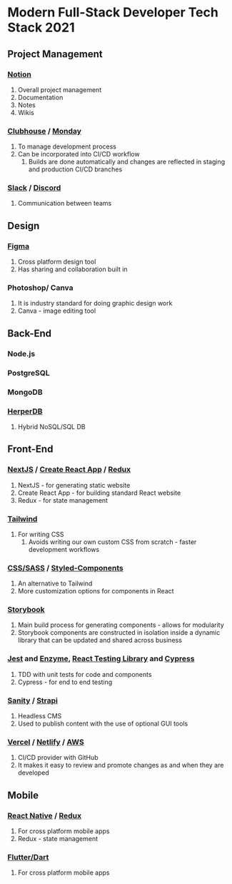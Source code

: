 # Modern Full-Stack Developer Tech Stack 2021 #
## Project Management ##
### [Notion](https://www.notion.so/) ###
1. Overall project management
2. Documentation
3. Notes
4. Wikis

### [Clubhouse](https://clubhouse.io/) / [Monday](https://monday.com/) ###
1. To manage development process
2. Can be incorporated into CI/CD workflow
	1. Builds are done automatically and changes are reflected in staging and production CI/CD branches

### [Slack](https://slack.com/) / [Discord](https://discord.com/) ###
1. Communication between teams

## Design ##
### [Figma](https://www.figma.com/) ###
1. Cross platform design tool
2. Has sharing and collaboration built in

### Photoshop/ Canva ###
1. It is industry standard for doing graphic design work
2. Canva - image editing tool

## Back-End ##
### Node.js ###
### PostgreSQL ###
### MongoDB ###
### [HerperDB](https://harperdb.io/) ###
1. Hybrid NoSQL/SQL DB

## Front-End ##
### [NextJS](https://nextjs.org/) / [Create React App](https://create-react-app.dev/) / [Redux](https://redux.js.org/) ###
1. NextJS - for generating static website
2. Create React App - for building standard React website
3. Redux - for state management

### [Tailwind](https://tailwindcss.com/) ###
1. For writing CSS
	1. Avoids writing our own custom CSS from scratch - faster development workflows

### [CSS/SASS](https://sass-lang.com/) / [Styled-Components](https://styled-components.com/) ###
1. An alternative to Tailwind
2. More customization options for components in React

### [Storybook](https://storybook.js.org/) ###
1. Main build process for generating components - allows for modularity
2. Storybook components are constructed in isolation inside a dynamic library that can be updated and shared across business

### [Jest](https://jestjs.io/) and [Enzyme](https://enzymejs.github.io/enzyme/), [React Testing Library](https://testing-library.com/) and [Cypress](https://www.cypress.io/) ###
1. TDD with unit tests for code and components
2. Cypress - for end to end testing

### [Sanity](https://www.sanity.io/) / [Strapi](https://strapi.io/) ###
1. Headless CMS
2. Used to publish content with the use of optional GUI tools

### [Vercel](https://vercel.com/) / [Netlify](https://www.netlify.com/) / [AWS](https://aws.amazon.com/) ###
1. CI/CD provider with GitHub
2. It makes it easy to review and promote changes as and when they are developed

## Mobile ##
### [React Native](https://reactnative.dev/) / [Redux](https://redux.js.org/) ###
1. For cross platform mobile apps
2. Redux - state management

### [Flutter/Dart](https://flutter.dev/) ###
1. For cross platform mobile apps